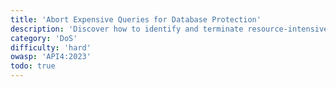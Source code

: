 ```yaml
---
title: 'Abort Expensive Queries for Database Protection'
description: 'Discover how to identify and terminate resource-intensive queries, thereby safeguarding your database from undue stress.'
category: 'DoS'
difficulty: 'hard'
owasp: 'API4:2023'
todo: true
---
```

